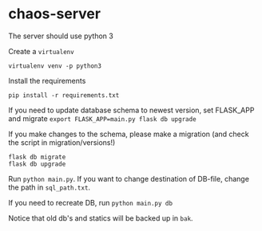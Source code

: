 # chaos-server

The server should use python 3

Create a `virtualenv`

 `virtualenv venv -p python3`

Install the requirements

`pip install -r requirements.txt`

If you need to update database schema to newest version, set FLASK_APP and migrate
`
export FLASK_APP=main.py
flask db upgrade
`

If you make changes to the schema, please make a migration (and check the script in migration/versions!)
```
flask db migrate
flask db upgrade
```


Run `python main.py`. If you want to change destination of DB-file, change the path in `sql_path.txt`.

If you need to recreate DB, run `python main.py db`

Notice that old db's and statics will be backed up in `bak`.


